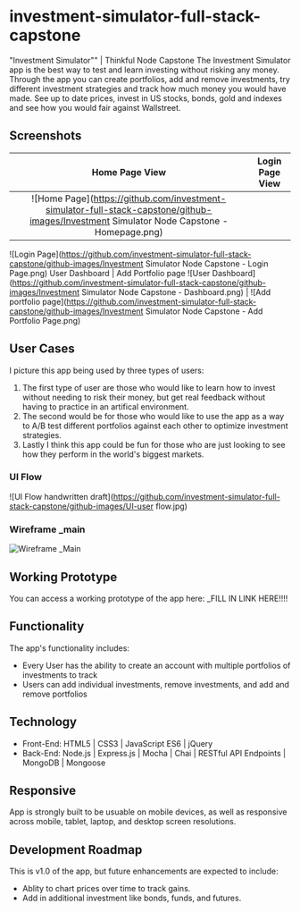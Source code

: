 # investment-simulator-full-stack-capstone
"Investment Simulator"" | Thinkful Node Capstone
The Investment Simulator app is the best way to test and learn investing without risking any money. Through the app you can create portfolios, add and remove investments, try different investment strategies and track how much money you would have made. See up to date prices, invest in US stocks, bonds, gold and indexes and see how you would fair against Wallstreet.
## Screenshots

Home Page View | Login Page View
:-------------------------:|:-------------------------:
![Home Page](https://github.com/investment-simulator-full-stack-capstone/github-images/Investment Simulator Node Capstone - Homepage.png)  |
![Login Page](https://github.com/investment-simulator-full-stack-capstone/github-images/Investment Simulator Node Capstone - Login Page.png)
User Dashboard | Add Portfolio page
![User Dashboard](https://github.com/investment-simulator-full-stack-capstone/github-images/Investment Simulator Node Capstone - Dashboard.png) | ![Add portfolio page](https://github.com/investment-simulator-full-stack-capstone/github-images/Investment Simulator Node Capstone - Add Portfolio Page.png)


## User Cases
I picture this app being used by three types of users:
1.  The first type of user are those who would like to learn how to invest without needing to risk their money, but get real feedback without having to practice in an artifical environment.
2.  The second would be for those who would like to use the app as a way to A/B test different portfolios against each other to optimize investment strategies.
3.  Lastly I think this app could be fun for those who are just looking to see how they perform in the world's biggest markets.

### UI Flow
![UI Flow handwritten draft](https://github.com/investment-simulator-full-stack-capstone/github-images/UI-user flow.jpg)

### Wireframe _main
![Wireframe _Main](https://github.com/investment-simulator-full-stack-capstone/github-images/UI-Wireframe.jpg)

## Working Prototype
You can access a working prototype of the app here: _FILL IN LINK HERE!!!!

## Functionality
The app's functionality includes:
* Every User has the ability to create an account with multiple portfolios of investments to track
* Users can add individual investments, remove investments, and add and remove portfolios


## Technology
* Front-End: HTML5 | CSS3 | JavaScript ES6 | jQuery
* Back-End: Node.js | Express.js | Mocha | Chai | RESTful API Endpoints | MongoDB | Mongoose



## Responsive
App is strongly built to be usuable on mobile devices, as well as responsive across mobile, tablet, laptop, and desktop screen resolutions.

## Development Roadmap
This is v1.0 of the app, but future enhancements are expected to include:
* Ablity to chart prices over time to track gains.
* Add in additional investment like bonds, funds, and futures.
